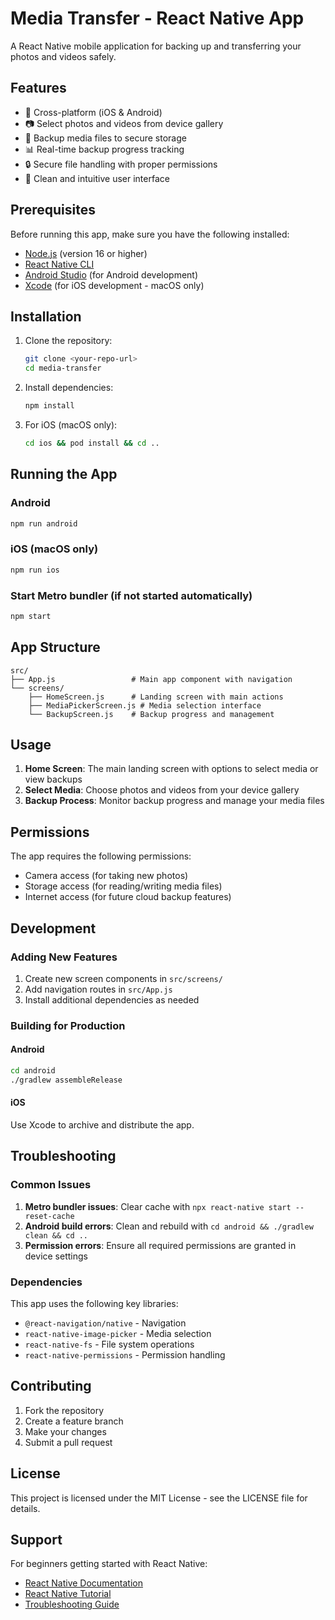 # Media Transfer - React Native App

A React Native mobile application for backing up and transferring your photos and videos safely.

## Features

- 📱 Cross-platform (iOS & Android)
- 📷 Select photos and videos from device gallery
- 💾 Backup media files to secure storage
- 📊 Real-time backup progress tracking
- 🔒 Secure file handling with proper permissions
- 🎨 Clean and intuitive user interface

## Prerequisites

Before running this app, make sure you have the following installed:

- [Node.js](https://nodejs.org/) (version 16 or higher)
- [React Native CLI](https://reactnative.dev/docs/environment-setup)
- [Android Studio](https://developer.android.com/studio) (for Android development)
- [Xcode](https://developer.apple.com/xcode/) (for iOS development - macOS only)

## Installation

1. Clone the repository:
   ```bash
   git clone <your-repo-url>
   cd media-transfer
   ```

2. Install dependencies:
   ```bash
   npm install
   ```

3. For iOS (macOS only):
   ```bash
   cd ios && pod install && cd ..
   ```

## Running the App

### Android
```bash
npm run android
```

### iOS (macOS only)
```bash
npm run ios
```

### Start Metro bundler (if not started automatically)
```bash
npm start
```

## App Structure

```
src/
├── App.js                 # Main app component with navigation
└── screens/
    ├── HomeScreen.js      # Landing screen with main actions
    ├── MediaPickerScreen.js # Media selection interface
    └── BackupScreen.js    # Backup progress and management
```

## Usage

1. **Home Screen**: The main landing screen with options to select media or view backups
2. **Select Media**: Choose photos and videos from your device gallery
3. **Backup Process**: Monitor backup progress and manage your media files

## Permissions

The app requires the following permissions:
- Camera access (for taking new photos)
- Storage access (for reading/writing media files)
- Internet access (for future cloud backup features)

## Development

### Adding New Features

1. Create new screen components in `src/screens/`
2. Add navigation routes in `src/App.js`
3. Install additional dependencies as needed

### Building for Production

#### Android
```bash
cd android
./gradlew assembleRelease
```

#### iOS
Use Xcode to archive and distribute the app.

## Troubleshooting

### Common Issues

1. **Metro bundler issues**: Clear cache with `npx react-native start --reset-cache`
2. **Android build errors**: Clean and rebuild with `cd android && ./gradlew clean && cd ..`
3. **Permission errors**: Ensure all required permissions are granted in device settings

### Dependencies

This app uses the following key libraries:
- `@react-navigation/native` - Navigation
- `react-native-image-picker` - Media selection
- `react-native-fs` - File system operations
- `react-native-permissions` - Permission handling

## Contributing

1. Fork the repository
2. Create a feature branch
3. Make your changes
4. Submit a pull request

## License

This project is licensed under the MIT License - see the LICENSE file for details.

## Support

For beginners getting started with React Native:
- [React Native Documentation](https://reactnative.dev/docs/getting-started)
- [React Native Tutorial](https://reactnative.dev/docs/tutorial)
- [Troubleshooting Guide](https://reactnative.dev/docs/troubleshooting)

